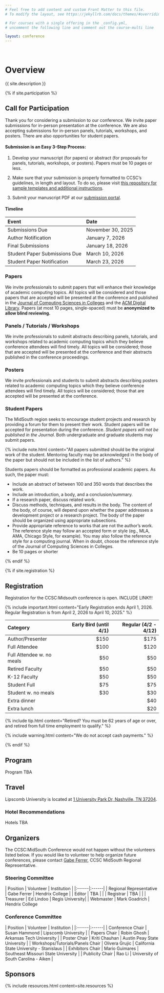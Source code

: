 ```yaml
---
# Feel free to add content and custom Front Matter to this file.
# To modify the layout, see https://jekyllrb.com/docs/themes/#overriding-theme-defaults

# For courses with a single offering in the _config.yml,
# uncomment the following line and comment out the course-multi line

layout: conference
---
```

<br/>

# <a name="description">Overview</a>

{{ site.description }}

{% if site.participation %}

## <a name="cfp">Call for Participation</a>

Thank you for considering a submission to our conference. We invite paper submissions for in-person presentation at the conference. We are also accepting submissions for in-person panels, tutorials, workshops, and posters. There are also opportunities for student papers.

#### Submission is an Easy 3-Step Process:

1. Develop your manuscript (for papers) or abstract (for proposals for panels, tutorials, workshops, or posters). Papers must be 10 pages or less.

1. Make sure that your submission is properly formatted to CCSC’s guidelines, in length and layout. To do so, please visit [this repository for sample templates and additional instructions](https://ccsc-journal.github.io/ccsc-editor/authors.html).

1. Submit your manuscript PDF at our [submission portal](https://www.conftool.org/ccsc-ms/).

#### Timeline

| Event | Date |
|:------|:-----|
| Submissions Due |  November 30, 2025 |
| Author Notification | January 7, 2026 |
| Final Submissions | January 18, 2026 |
| Student Paper Submissions Due | March 10, 2026 |
| Student Paper Notification | March 23, 2026 |

### Papers

We invite professionals to submit papers that will enhance their knowledge of academic computing topics. All topics will be considered and those papers that are accepted will be presented at the conference and published in the [Journal of Computing Sciences in Colleges](https://www.ccsc.org/journal/) and the [ACM Digital Library](https://dl.acm.org/). Papers (at most 10 pages, single-spaced) must be **anonymized to allow blind reviewing.** 

### Panels / Tutorials / Workshops

We invite professionals to submit abstracts describing panels, tutorials, and workshops related to academic computing topics which they believe conference attendees will find timely. All topics will be considered; those that are accepted will be presented at the conference and their abstracts published in the conference proceedings.

### Posters

We invite professionals and students to submit abstracts describing posters related to academic computing topics which they believe conference attendees will find timely. All topics will be considered; those that are accepted will be presented at the conference. 

### Student Papers

The MidSouth region seeks to encourage student projects and research by providing a forum for them to present their work. Student papers will be accepted for presentation during the conference. *Student papers will not be published in the Journal*. Both undergraduate and graduate students may submit papers.

{% include note.html content="All papers submitted should be the original work of the student. Mentoring faculty may be acknowledged in the body of the paper but should not be included in the list of authors." %}

Students papers should be formatted as professional academic papers. As such, the paper must:

* Include an abstract of between 100 and 350 words that describes the work.
* Include an introduction, a body, and a conclusion/summary.
* If a research paper, discuss related work.
* Discuss methods, techniques, and results in the body. The content of the body, of course, will depend upon whether the paper addresses a development project or a research project. The body of the paper should be organized using appropriate subsections.
* Provide appropriate reference to works that are not the author’s work. The reference style may follow an accepted form or style (eg., MLA, AMA, Chicago Style, for example). You may also follow the reference style for a computing journal. When in doubt, choose the reference style of the Journal of Computing Sciences in Colleges.
* Be 10 pages or shorter

{% endif %}

{% if site.registration %}

## <a name="registration">Registration</a>

Registration for the CCSC:Midsouth conference is open. INCLUDE LINK!!!

{% include important.html content="Early Registration ends April 1, 2026. Regular Registration is from April 2, 2026 to April 10, 2025." %}

| Category  | Early Bird (until 4/1) | Regular (4/2 - 4/12) |
|:------|------:|------:|
| Author/Presenter          | $150  | $175 |
| Full Attendee             | $100  | $120 |
| Full Attendee w. no meals | $50  | $50 |
| Retired Faculty           | $50  | $50 |
| K-12 Faculty              | $50  | $50 |
| Student Full              | $75  | $75 |
| Student w. no meals       | $30  | $30 |
| Extra dinner              |       | $40 |
| Extra lunch               |       | $20 |

{% include tip.html content="Retired? You must be 62 years of age or over, and retired from full time employment to qualify." %}

{% include warning.html content="We do not accept cash payments." %}

{% endif %}

## <a name="Program">Program</a>

Program TBA

## <a name="travel">Travel</a>

Lipscomb University is located at [1 University Park Dr, Nashville, TN 37204](https://maps.app.goo.gl/4k2ZM1m62JaqTTgM6).

 <div id="map"></div>
 <script>
    var map = L.map('map').setView([36.104, -86.798], 15);
    L.tileLayer('https://tile.openstreetmap.org/{z}/{x}/{y}.png', {
    maxZoom: 19,
    attribution: '&copy; <a href="http://www.openstreetmap.org/copyright">OpenStreetMap</a>'
    }).addTo(map);
 </script>

### Hotel Recommendations

Hotels TBA

## <a name="committee">Organizers</a>

The CCSC:MidSouth Conference would not happen without the volunteers listed below. If you would like to volunteer to help organize future
conferences, please contact [Gabe Ferrer](https://www.hendrix.edu/mathcs/profile.aspx?id=70718), CCSC MidSouth Regional Representative.

### Steering Committee

| Position  | Volunteer | Institution | 
|:------|:------|
| Regional Representative         | Gabe Ferrer | Hendrix College |
| Editor            | TBA | |
| Registrar         | TBA | |
| Treasurer         | Ed Lindoo | Regis University|
| Webmaster         | Mark Goadrich | Hendrix College

### Conference Committee

| Position  | Volunteer | Institution |
|:------|:------|
| Conference Chair         | Susan Hammond | Lipscomb University |
| Papers Chair         | Robin Ghosh | Arkansas Tech University |
| Poster Chair         | Kriti Chauhan | Austin Peay State University |
| Workshops/Tutorials/Panels Chair | Olivera Grujic | California State University - Stanislaus |
| Exhibitors Chair | Mario Guimares | Southeast Missouri State University |
| Publicity Chair | Rao Li | University of South Carolina - Aiken |

## <a name="sponsors">Sponsors</a>

{% include resources.html content=site.resources %}